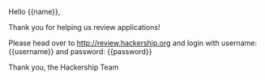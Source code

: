 Hello {{name}},

Thank you for helping us review applications!

Please head over to http://review.hackership.org
and login with username: {{username}} and password: {{password}}


Thank you,
the Hackership Team